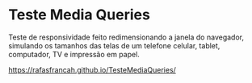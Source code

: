 # Teste Media Queries

Teste de responsividade feito redimensionando a janela do navegador, simulando os tamanhos das telas de um telefone celular, tablet, computador, TV e impressão em papel.

https://rafasfrancah.github.io/TesteMediaQueries/
